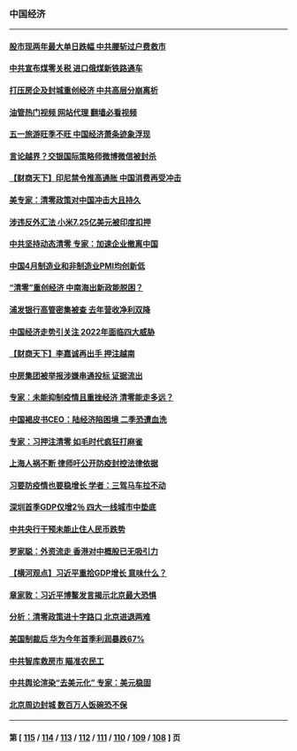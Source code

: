 ### 中国经济
---
#### [股市现两年最大单日跌幅 中共腰斩过户费救市](../../pages/ncid283/n13724837.md?05020845) 
#### [中共宣布煤零关税 进口俄煤新铁路通车](../../pages/ncid283/n13724873.md?05020845) 
#### [打压房企及封城重创经济 中共高层分崩离析](../../pages/ncid283/n13724872.md?05020845) 
#### [油管热门视频 网站代理 翻墙必看视频](http://209.222.30.114:81/youtube.html?05020845)
#### [五一旅游旺季不旺 中国经济萧条迹象浮现](../../pages/ncid283/n13724856.md?05020845) 
#### [言论越界？交银国际策略师微博微信被封杀](../../pages/ncid283/n13724757.md?05020845) 
#### [【财商天下】印尼禁令推高通胀 中国消费再受冲击](../../pages/ncid283/n13724191.md?05020845) 
#### [美专家：清零政策对中国冲击大且持久](../../pages/ncid283/n13724236.md?05020845) 
#### [涉违反外汇法 小米7.25亿美元被印度扣押](../../pages/ncid283/n13724194.md?05020845) 
#### [中共坚持动态清零 专家：加速企业撤离中国](../../pages/ncid283/n13724014.md?05020845) 
#### [中国4月制造业和非制造业PMI均创新低](../../pages/ncid283/n13723801.md?05020845) 
#### [“清零”重创经济 中南海出新政能脱困？](../../pages/ncid283/n13723520.md?05020845) 
#### [浦发银行高管密集被查 去年营收净利双降](../../pages/ncid283/n13723731.md?05020845) 
#### [中国经济走势引关注 2022年面临四大威胁](../../pages/ncid283/n13723658.md?05020845) 
#### [【财商天下】李嘉诚再出手 押注越南](../../pages/ncid283/n13723603.md?05020845) 
#### [中房集团被举报涉嫌串通投标 证据流出](../../pages/ncid283/n13723611.md?05020845) 
#### [专家：未能抑制疫情且重挫经济 清零能走多远？](../../pages/ncid283/n13723499.md?05020845) 
#### [中国褐皮书CEO：陆经济陷困境 二季恐遭血洗](../../pages/ncid283/n13723599.md?05020845) 
#### [专家：习押注清零 如毛时代疯狂打麻雀](../../pages/ncid283/n13723589.md?05020845) 
#### [上海人祸不断 律师吁公开防疫封控法律依据](../../pages/ncid283/n13723309.md?05020845) 
#### [习要防疫情也要稳增长 学者：三驾马车拉不动](../../pages/ncid283/n13723310.md?05020845) 
#### [深圳首季GDP仅增2％ 四大一线城市中垫底](../../pages/ncid283/n13723083.md?05020845) 
#### [中共央行干预未能止住人民币跌势](../../pages/ncid283/n13723109.md?05020845) 
#### [罗家聪：外资流走 香港对中概股已无吸引力](../../pages/ncid283/n13722926.md?05020845) 
#### [【横河观点】习近平重拾GDP增长 意味什么？](../../pages/ncid283/n13722847.md?05020845) 
#### [章家敦：习近平博鳌发言揭示北京最大恐惧](../../pages/ncid283/n13722777.md?05020845) 
#### [分析：清零政策进十字路口 北京进退两难](../../pages/ncid283/n13722760.md?05020845) 
#### [美国制裁后 华为今年首季利润暴跌67%](../../pages/ncid283/n13722751.md?05020845) 
#### [中共智库救房市 瞄准农民工](../../pages/ncid283/n13722658.md?05020845) 
#### [中共舆论渲染“去美元化” 专家：美元稳固](../../pages/ncid283/n13722637.md?05020845) 
#### [北京周边封城 数百万人饭碗恐不保](../../pages/ncid283/n13722560.md?05020845) 

---
#### 第 [ [115](./115.md?05020845) / [114](./114.md?05020845) / [113](./113.md?05020845) / [112](./112.md?05020845) / [111](./111.md?05020845) / [110](./110.md?05020845) / [109](./109.md?05020845) / [108](./108.md?05020845) ] 页
